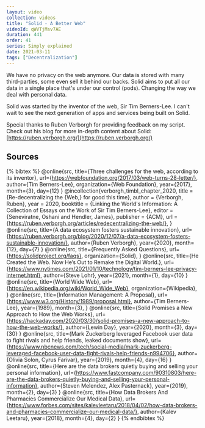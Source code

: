 ```yaml
---
layout: video
collection: videos
title: "Solid - A Better Web"
videoId: qWVTjMsv7AE
duration: 441
order: 41
series: Simply explained
date: 2021-03-11
tags: ["Decentralization"]
---
```


We have no privacy on the web anymore. Our data is stored with many third-parties, some even sell it behind our backs. Solid aims to put all our data in a single place that's under our control (pods). Changing the way we deal with personal data.

Solid was started by the inventor of the web, Sir Tim Berners-Lee. I can't wait to see the next generation of apps and services being built on Solid.


Special thanks to Ruben Verborgh for providing feedback on my script.
Check out his blog for more in-depth content about Solid: [https://ruben.verborgh.org/](https://ruben.verborgh.org/)


## Sources

{% bibtex %}
@online{src,
    title={Three challenges for the web, according to its inventor},
    url={https://webfoundation.org/2017/03/web-turns-28-letter/},
    author={Tim Berners-Lee},
    organization={Web Foundation},
    year={2017},
    month={3},
    day={12}
}
@incollection{verborgh_timbl_chapter_2020,
  title = {Re-decentralizing the {Web,} for good this time},
  author = {Verborgh, Ruben},
  year = 2020,
  booktitle = {Linking the World's Information: A Collection of Essays on the Work of Sir Tim Berners-Lee},
  editor = {Seneviratne, Oshani and Hendler, James},
  publisher = {ACM},
  url = {https://ruben.verborgh.org/articles/redecentralizing-the-web/},
}
@online{src,
    title={A data ecosystem fosters sustainable innovation},
    url={https://ruben.verborgh.org/blog/2020/12/07/a-data-ecosystem-fosters-sustainable-innovation/},
    author={Ruben Verborgh},
    year={2020},
    month={12},
    day={7}
}
@online{src,
    title={Frequently Asked Questions},
    url={https://solidproject.org/faqs},
    organization={Solid},
}
@online{src,
    title={He Created the Web. Now He’s Out to Remake the Digital World.},
    url={https://www.nytimes.com/2021/01/10/technology/tim-berners-lee-privacy-internet.html},
    author={Steve Lohr},
    year={2021},
    month={1},
    day={10}
}
@online{src,
    title={World Wide Web},
    url={https://en.wikipedia.org/wiki/World_Wide_Web},
    organization={Wikipedia},
}
@online{src,
    title={Information Management: A Proposal},
    url={https://www.w3.org/History/1989/proposal.html},
    author={Tim Berners-Lee},
    year={1989},
    month={3},
}
@online{src,
    title={Solid Promises a New Approach to How the Web Works},
    url={https://hackaday.com/2020/03/30/solid-promises-a-new-approach-to-how-the-web-works/},
    author={Lewin Day},
    year={2020},
    month={3},
    day={30}
}
@online{src,
    title={Mark Zuckerberg leveraged Facebook user data to fight rivals and help friends, leaked documents show},
    url={https://www.nbcnews.com/tech/social-media/mark-zuckerberg-leveraged-facebook-user-data-fight-rivals-help-friends-n994706},
    author={Olivia Solon, Cyrus Farivar},
    year={2019},
    month={4},
    day={16}
}
@online{src,
    title={Here are the data brokers quietly buying and selling your personal information},
    url={https://www.fastcompany.com/90310803/here-are-the-data-brokers-quietly-buying-and-selling-your-personal-information},
    author={Steven Melendez, Alex Pasternack},
    year={2019},
    month={2},
    day={3}
}
@online{src,
    title={How Data Brokers And Pharmacies Commercialize Our Medical Data},
    url={https://www.forbes.com/sites/kalevleetaru/2018/04/02/how-data-brokers-and-pharmacies-commercialize-our-medical-data/},
    author={Kalev Leetaru},
    year={2018},
    month={4},
    day={2}
}
{% endbibtex %}
